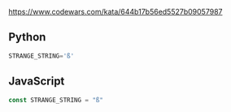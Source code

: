 https://www.codewars.com/kata/644b17b56ed5527b09057987

## Python
```python
STRANGE_STRING='ß'
```

## JavaScript
```js
const STRANGE_STRING = "ß"
```